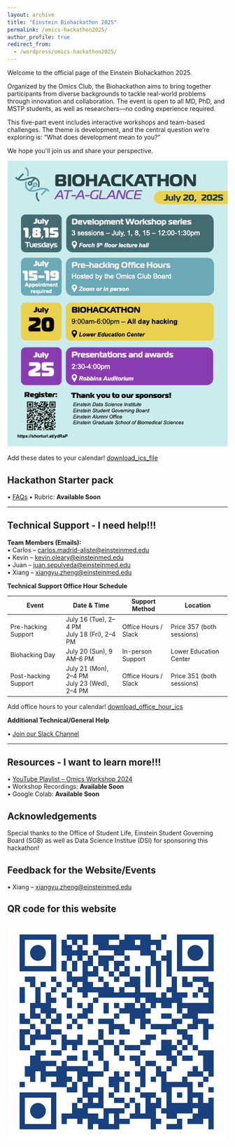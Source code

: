 ```yaml
---
layout: archive
title: "Einstein Biohackathon 2025"
permalink: /omics-hackathon2025/
author_profile: true
redirect_from:
  - /wordpress/omics-hackathon2025/
---
```



Welcome to the official page of the Einstein Biohackathon 2025.

Organized by the Omics Club, the Biohackathon aims to bring together participants from diverse backgrounds to tackle real-world problems through innovation and collaboration. The event is open to all MD, PhD, and MSTP students, as well as researchers—no coding experience required.

This five-part event includes interactive workshops and team-based challenges. The theme is development, and the central question we’re exploring is: “What does development mean to you?”

We hope you'll join us and share your perspective.


 ![Omics Hackathon Flyer](/images/Biohackathon_Flyer.png)

Add these dates to your calendar! [download_ics_file](/files/Merged_Biohackathon_Calendar.ics)


## Hackathon Starter pack
• [FAQs](https://docs.google.com/document/d/1XuYHQF3yGem8wmNqxUW1tVc268r4UHlVoXTsaWrW81Y/edit?usp=sharing)
• Rubric: **Available Soon**

---

## Technical Support - I need help!!!

**Team Members (Emails):**  
• Carlos – [carlos.madrid-aliste@einsteinmed.edu](mailto:carlos.madrid-aliste@einsteinmed.edu)  
• Kevin – [kevin.oleary@einsteinmed.edu](mailto:kevin.oleary@einsteinmed.edu)  
• Juan – [juan.sepulveda@einsteinmed.edu](mailto:juan.sepulveda@einsteinmed.edu)  
• Xiang – [xiangyu.zheng@einsteinmed.edu](mailto:xiangyu.zheng@einsteinmed.edu)


**Technical Support Office Hour Schedule**

| **Event**            | **Date & Time**                                       | **Support Method**     | **Location**                  |
|----------------------|--------------------------------------------------------|-------------------------|-------------------------------|
| Pre-hacking Support  | July 16 (Tue), 2–4 PM  <br> July 18 (Fri), 2–4 PM      | Office Hours / Slack    | Price 357 (both sessions)     |
| Biohacking Day       | July 20 (Sun), 9 AM–6 PM                               | In-person Support       | Lower Education Center        |
| Post-hacking Support | July 21 (Mon), 2–4 PM  <br> July 23 (Wed), 2–4 PM      | Office Hours / Slack    | Price 351 (both sessions)     |

Add office hours to your calendar! [download_office_hour_ics](/files/merged_office_hours.ics)


**Additional Technical/General Help**

• [Join our Slack Channel](https://app.slack.com/huddle/T01KZLPCQF8/C093LPC0P62)

---

##  Resources - I want to learn more!!!

• [YouTube Playlist – Omics Workshop 2024](https://www.youtube.com/playlist?list=PLYwHdvhxrSjv_UXR5kI6L0zCBoQvrvcmj)  
• Workshop Recordings: **Available Soon**  
• Google Colab: **Available Soon**



## Acknowledgements

Special thanks to the Office of Student Life, Einstein Student Governing Board (SGB) as well as Data Science Institue (DSI) for sponsoring this hackathon!


## Feedback for the Website/Events 

• Xiang – [xiangyu.zheng@einsteinmed.edu](mailto:xiangyu.zheng@einsteinmed.edu)


## QR code for this website

 ![Website QRcode](/images/Biohackathon_website.png)
